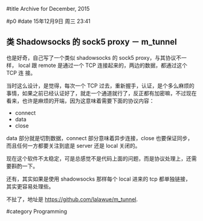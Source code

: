 #title Archive for December, 2015

#p0
#date 15年12月9日 周三 23:41

## 类 Shadowsocks 的 sock5 proxy － m_tunnel

也是好奇，自己写了一个类似 shadowsocks 的 sock5 proxy，与其协议不一样，
local 跟 remote 是通过一个 TCP 连接起来的，两边的数据，都通过这个 TCP 连
接。

当时这么设计，是觉得，每次一个 TCP 过去，重新握手，认证，是个多么麻烦的
事情，如果之前已经认证好了，就走一个通道就行了，反正都有加密嘛，不过现在
看来，也许是麻烦的开端，因为这意味着需要下面的协议内容：

 - connect
 - data
 - close

data 部分就是切割数据，connect 部分意味着异步连接，close 也要保证同步，
而且任何一方都要关注到底是 server 还是 local 关闭的。

现在这个软件不太稳定，可是总感觉不是代码上面的问题，而是协议处理上，还需
要斟酌一下。

还有，其实如果是使用 shadowsocks 那样每个 local 进来的 tcp 都单独链接，
其实更容易处理些。

不扯了，地址是 <https://github.com/lalawue/m_tunnel>.

#category Programming

<!-- date: 2015-12-09T23:41:54+0800 -->



